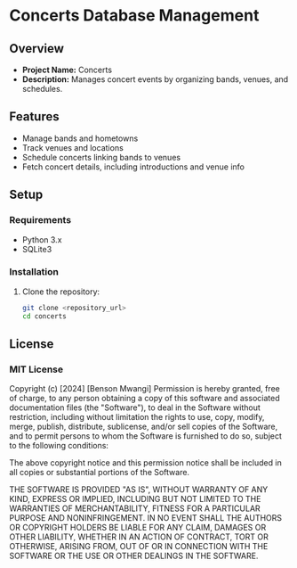 # Concerts Database Management

## Overview
- **Project Name:** Concerts
- **Description:** Manages concert events by organizing bands, venues, and schedules.

## Features
- Manage bands and hometowns
- Track venues and locations
- Schedule concerts linking bands to venues
- Fetch concert details, including introductions and venue info

## Setup

### Requirements
- Python 3.x
- SQLite3

### Installation
1. Clone the repository:
   ```bash
   git clone <repository_url>
   cd concerts

## License

### MIT License

Copyright (c) [2024] [Benson Mwangi]
Permission is hereby granted, free of charge, to any person obtaining a copy of this software and associated documentation files (the "Software"), to deal in the Software without restriction, including without limitation the rights to use, copy, modify, merge, publish, distribute, sublicense, and/or sell copies of the Software, and to permit persons to whom the Software is furnished to do so, subject to the following conditions:

The above copyright notice and this permission notice shall be included in all copies or substantial portions of the Software.

THE SOFTWARE IS PROVIDED "AS IS", WITHOUT WARRANTY OF ANY KIND, EXPRESS OR IMPLIED, INCLUDING BUT NOT LIMITED TO THE WARRANTIES OF MERCHANTABILITY, FITNESS FOR A PARTICULAR PURPOSE AND NONINFRINGEMENT. IN NO EVENT SHALL THE AUTHORS OR COPYRIGHT HOLDERS BE LIABLE FOR ANY CLAIM, DAMAGES OR OTHER LIABILITY, WHETHER IN AN ACTION OF CONTRACT, TORT OR OTHERWISE, ARISING FROM, OUT OF OR IN CONNECTION WITH THE SOFTWARE OR THE USE OR OTHER DEALINGS IN THE SOFTWARE.